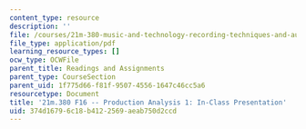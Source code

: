 ```yaml
---
content_type: resource
description: ''
file: /courses/21m-380-music-and-technology-recording-techniques-and-audio-production-fall-2016/374d16796c18b4122569aeab750d2ccd_MIT21M_380F16_assn_pa1.pdf
file_type: application/pdf
learning_resource_types: []
ocw_type: OCWFile
parent_title: Readings and Assignments
parent_type: CourseSection
parent_uid: 1f775d66-f81f-9507-4556-1647c46cc5a6
resourcetype: Document
title: '21m.380 F16 -- Production Analysis 1: In-Class Presentation'
uid: 374d1679-6c18-b412-2569-aeab750d2ccd
---
```

